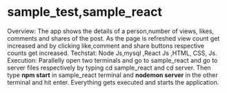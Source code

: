 # sample_test,sample_react
Overview:
  The app shows the details of a person,number of views, likes, comments and shares of the post.
  As the page is refreshed view count get increased and by clicking like,comment and share buttons respective counts get increased.
Techstat:
  Node Js,mysql ,React Js ,HTML, CSS, Js.
Execution:
  Parallelly open two terminals and go to sample_react and go to server files respectively by typing cd sample_react and cd server.
  Then type **npm start** in sample_react terminal and **nodemon server** in the other terminal and hit enter.
  Everything gets executed and starts the application. 
